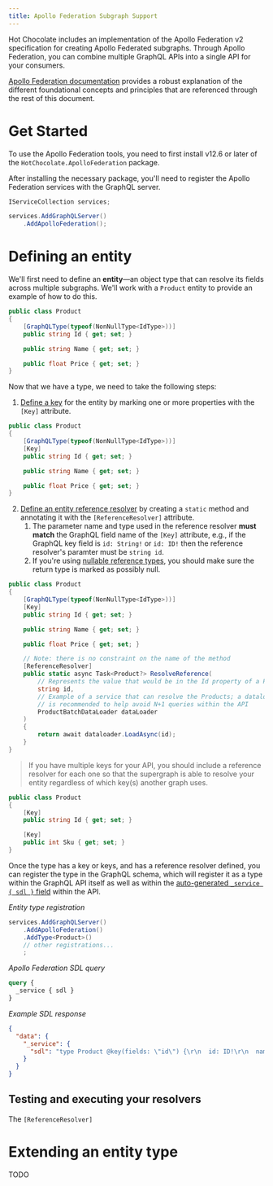 ```yaml
---
title: Apollo Federation Subgraph Support
---
```


Hot Chocolate includes an implementation of the Apollo Federation v2 specification for creating Apollo Federated subgraphs. Through Apollo Federation, you can combine multiple GraphQL APIs into a single API for your consumers.

[Apollo Federation documentation](https://www.apollographql.com/docs/federation/) provides a robust explanation of the different foundational concepts and principles that are referenced through the rest of this document.

# Get Started
To use the Apollo Federation tools, you need to first install v12.6 or later of the `HotChocolate.ApolloFederation` package.

<PackageInstallation packageName="HotChocolate.ApolloFederation"/>

After installing the necessary package, you'll need to register the Apollo Federation services with the GraphQL server.

```csharp
IServiceCollection services;

services.AddGraphQLServer()
    .AddApolloFederation();
```

# Defining an entity
We'll first need to define an **entity**&mdash;an object type that can resolve its fields across multiple subgraphs. We'll work with a `Product` entity to provide an example of how to do this.

```csharp
public class Product
{
    [GraphQLType(typeof(NonNullType<IdType>))]
    public string Id { get; set; }

    public string Name { get; set; }

    public float Price { get; set; }
}
```

Now that we have a type, we need to take the following steps:

1. [Define a key](https://www.apollographql.com/docs/federation/entities#1-define-a-key) for the entity by marking one or more properties with the `[Key]` attribute.
```csharp
public class Product
{
    [GraphQLType(typeof(NonNullType<IdType>))]
    [Key]
    public string Id { get; set; }

    public string Name { get; set; }

    public float Price { get; set; }
}
```

2. [Define an entity reference resolver](https://www.apollographql.com/docs/federation/entities#2-define-a-reference-resolver) by creating a `static` method and annotating it with the `[ReferenceResolver]` attribute.
    1. The parameter name and type used in the reference resolver **must match** the GraphQL field name of the `[Key]` attribute, e.g., if the GraphQL key field is `id: String!` or `id: ID!` then the reference resolver's paramter must be `string id`.
    1. If you're using [nullable reference types](https://learn.microsoft.com/en-us/dotnet/csharp/nullable-references), you should make sure the return type is marked as possibly null.
```csharp
public class Product
{
    [GraphQLType(typeof(NonNullType<IdType>))]
    [Key]
    public string Id { get; set; }

    public string Name { get; set; }

    public float Price { get; set; }

    // Note: there is no constraint on the name of the method
    [ReferenceResolver]
    public static async Task<Product?> ResolveReference(
        // Represents the value that would be in the Id property of a Product
        string id,
        // Example of a service that can resolve the Products; a dataloader
        // is recommended to help avoid N+1 queries within the API
        ProductBatchDataLoader dataLoader
    )
    {
        return await dataloader.LoadAsync(id);
    }
}
```

> If you have multiple keys for your API, you should include a reference resolver for each one so that the supergraph is able to resolve your entity regardless of which key(s) another graph uses.
```csharp
public class Product
{
    [Key]
    public string Id { get; set; }

    [Key]
    public int Sku { get; set; }
}
```

Once the type has a key or keys, and has a reference resolver defined, you can register the type in the GraphQL schema, which will register it as a type within the GraphQL API itself as well as within the [auto-generated `_service { sdl }` field](https://www.apollographql.com/docs/federation/subgraph-spec/#required-resolvers-for-introspection) within the API.

_Entity type registration_
```csharp
services.AddGraphQLServer()
    .AddApolloFederation()
    .AddType<Product>()
    // other registrations...
    ;

```

_Apollo Federation SDL query_
```graphql
query {
  _service { sdl }
}
```

_Example SDL response_
```json
{
  "data": {
    "_service": {
      "sdl": "type Product @key(fields: \"id\") {\r\n  id: ID!\r\n  name: String!\r\n  price: Float!\r\n}"
    }
  }
}
```

## Testing and executing your resolvers
The `[ReferenceResolver]`

# Extending an entity type
TODO

